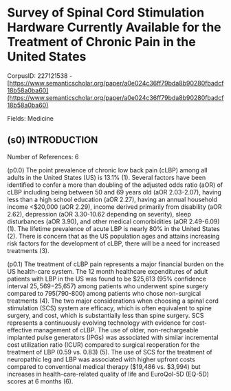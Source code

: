 # Survey of Spinal Cord Stimulation Hardware Currently Available for the Treatment of Chronic Pain in the United States

CorpusID: 227121538 - [https://www.semanticscholar.org/paper/a0e024c36ff79bda8b90280fbadcf18b58a0ba60](https://www.semanticscholar.org/paper/a0e024c36ff79bda8b90280fbadcf18b58a0ba60)

Fields: Medicine

## (s0) INTRODUCTION
Number of References: 6

(p0.0) The point prevalence of chronic low back pain (cLBP) among all adults in the United States (US) is 13.1% (1). Several factors have been identified to confer a more than doubling of the adjusted odds ratio (aOR) of cLBP including being between 50 and 69 years old (aOR 2.03-2.07), having less than a high school education (aOR 2.27), having an annual household income <$20,000 (aOR 2.29), income derived primarily from disability (aOR 2.62), depression (aOR 3.30-10.62 depending on severity), sleep disturbances (aOR 3.90), and other medical comorbidities (aOR 2.49-6.09) (1). The lifetime prevalence of acute LBP is nearly 80% in the United States (2). There is concern that as the US population ages and attains increasing risk factors for the development of cLBP, there will be a need for increased treatments (3).

(p0.1) The treatment of cLBP pain represents a major financial burden on the US health-care system. The 12 month healthcare expenditures of adult patients with LBP in the US was found to be $25,613 (95% confidence interval $25,569-$25,657) among patients who underwent spine surgery compared to $795 ($790-800) among patients who chose non-surgical treatments (4). The two major considerations when choosing a spinal cord stimulation (SCS) system are efficacy, which is often equivalent to spine surgery, and cost, which is substantially less than spine surgery. SCS represents a continuously evolving technology with evidence for cost-effective management of cLBP. The use of older, non-rechargeable implanted pulse generators (IPGs) was associated with similar incremental cost utilization ratio (ICUR) compared to surgical reoperation for the treatment of LBP (0.59 vs. 0.83) (5). The use of SCS for the treatment of neuropathic leg and LBP was associated with higher upfront costs compared to conventional medical therapy ($19,486 vs. $3,994) but increases in health-care-related quality of life and EuroQol-5D (EQ-5D) scores at 6 months (6).
